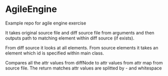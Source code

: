 # AgileEngine
Example repo for agile engine exercise

It takes original source file and diff source file from arguments and then outputs path to matching element within diff source (if exists).

From diff source it looks at all elements. From source elements it takes an element which id is specified within main class. 

Compares all the attr values from diffNode to attr values from attr map from source file. The return matches attr values are splitted by - and whitespace
